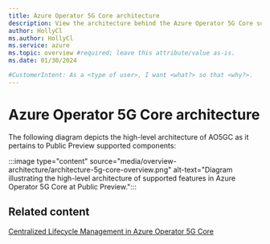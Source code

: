 ```yaml
---
title: Azure Operator 5G Core architecture
description: View the architecture behind the Azure Operator 5G Core software solution.
author: HollyCl
ms.author: HollyCl
ms.service: azure
ms.topic: overview #required; leave this attribute/value as-is.
ms.date: 01/30/2024

#CustomerIntent: As a <type of user>, I want <what?> so that <why?>.
---
```



# Azure Operator 5G Core architecture

The following diagram depicts the high-level architecture of AO5GC as it pertains to Public Preview supported components:

:::image type="content" source="media/overview-architecture/architecture-5g-core-overview.png" alt-text="Diagram illustrating the high-level architecture of supported features in Azure Operator 5G Core at Public Preview.":::

## Related content

[Centralized Lifecycle Management in Azure Operator 5G Core](concept-centralized-lifecycle-management.md)